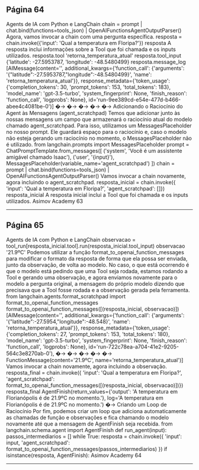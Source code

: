 ## Página 64

Agents de IA com Python e LangChain
chain = prompt | chat.bind(functions=tools_json) | OpenAIFunctionsAgentOutputParser()
Agora, vamos invocar a chain com uma pergunta específica.
resposta = chain.invoke({'input': 'Qual a temperatura em Floripa?'})
resposta
A resposta inclui informações sobre a Tool que foi chamada e os inputs utilizados.
resposta.tool
'retorna_temperatura_atual'
resposta.tool_input
{'latitude': -27.5953787, 'longitude': -48.5480499}
resposta.message_log
[AIMessage(content='', additional_kwargs={'function_call': {'arguments':
'{"latitude":-27.5953787,"longitude":-48.5480499}', 'name': 'retorna_temperatura_atual'}},
response_metadata={'token_usage': {'completion_tokens': 30, 'prompt_tokens': 153,
'total_tokens': 183}, 'model_name': 'gpt-3.5-turbo', 'system_fingerprint': None,
'finish_reason': 'function_call', 'logprobs': None},
id='run-9ee389cd-e54e-477d-b466-abee4c4081be-0')]
�→
�→
�→
�→
�→
Adicionando o Raciocínio do Agent às Mensagens (agent_scratchpad)
Temos que adicionar junto às nossas mensagens um campo que armazenará o raciocínio atual do
modelo chamado agent_scratchpad. Para isso, utilizamos um MessagesPlaceholder no
nosso prompt. Ele guardará espaço para o raciocínio e, caso o modelo não esteja gerando um raciocínio
no momento, o MessagesPlaceholder não é utilizado.
from langchain.prompts import MessagesPlaceholder
prompt = ChatPromptTemplate.from_messages([
('system', 'Você é um assistente amigável chamado Isaac'),
('user', '{input}'),
MessagesPlaceholder(variable_name='agent_scratchpad')
])
chain = prompt | chat.bind(functions=tools_json) | OpenAIFunctionsAgentOutputParser()
Vamos invocar a chain novamente, agora incluindo o agent_scratchpad.
resposta_inicial = chain.invoke({
'input': 'Qual a temperatura em Floripa?',
'agent_scratchpad': []})
resposta_inicial
A resposta inicial inclui a Tool que foi chamada e os inputs utilizados.
Asimov Academy
63


---
## Página 65

Agents de IA com Python e LangChain
observacao = tool_run[resposta_inicial.tool].run(resposta_inicial.tool_input)
observacao
'21.9ºC'
Podemos utilizar a função format_to_openai_function_messages para modificar o formato
da resposta de forma que ela possa ser enviada, junto da observação, de volta ao modelo. No caso,
o que está ocorrendo é que o modelo está pedindo que uma Tool seja rodada, estamos rodando a
Tool e gerando uma observação, e agora enviamos novamente para o modelo a pergunta original, a
mensagem do próprio modelo dizendo que precisava que a Tool fosse rodada e a observação gerada
pela ferramenta.
from langchain.agents.format_scratchpad import format_to_openai_function_messages
format_to_openai_function_messages([(resposta_inicial, observacao)])
[AIMessage(content='', additional_kwargs={'function_call': {'arguments':
'{"latitude":-27.5954,"longitude":-48.548}', 'name': 'retorna_temperatura_atual'}},
response_metadata={'token_usage': {'completion_tokens': 27, 'prompt_tokens': 153,
'total_tokens': 180}, 'model_name': 'gpt-3.5-turbo', 'system_fingerprint': None,
'finish_reason': 'function_call', 'logprobs': None},
id='run-722c78ea-a704-41e2-9205-564c3e8270ab-0'),
�→
�→
�→
�→
�→
FunctionMessage(content='21.9ºC', name='retorna_temperatura_atual')]
Vamos invocar a chain novamente, agora incluindo a observação.
resposta_final = chain.invoke({
'input': 'Qual a temperatura em Floripa?',
'agent_scratchpad': format_to_openai_function_messages([(resposta_inicial, observacao)])})
resposta_final
AgentFinish(return_values={'output': 'A temperatura em Florianópolis é de 21.9ºC no
momento.'}, log='A temperatura em Florianópolis é de 21.9ºC no momento.')
�→
Criando um Loop de Raciocínio
Por fim, podemos criar um loop que adiciona automaticamente as chamadas de função e observações
e fica chamando o modelo novamente até que a mensagem de AgentFinish seja recebida.
from langchain.schema.agent import AgentFinish
def run_agent(input):
passos_intermediarios = []
while True:
resposta = chain.invoke({
'input': input,
'agent_scratchpad': format_to_openai_function_messages(passos_intermediarios)
})
if isinstance(resposta, AgentFinish):
Asimov Academy
64


---